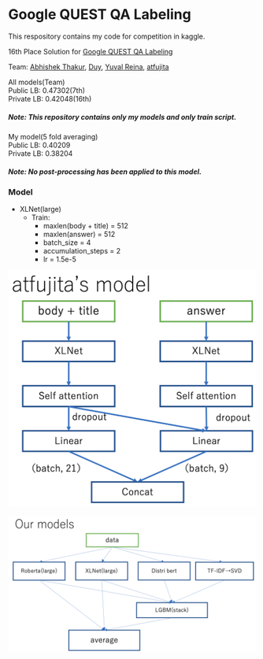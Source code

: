 # Google QUEST QA Labeling

This respository contains my code for competition in kaggle.


16th Place Solution for [Google QUEST QA Labeling](https://www.kaggle.com/c/google-quest-challenge "Google QUEST QA Labeling")

Team: [Abhishek Thakur](https://www.kaggle.com/abhishek), [Duy](https://www.kaggle.com/pvduy23), [Yuval Reina](https://www.kaggle.com/yuval6967), [atfujita](https://www.kaggle.com/atsunorifujita)

All models(Team)    
Public LB: 0.47302(7th)   
Private LB: 0.42048(16th)

##### Note: This repository contains only my models and only train script.


My model(5 fold averaging)   
Public LB: 0.40209   
Private LB: 0.38204
##### Note: No post-processing has been applied to this model.



### Model
- XLNet(large)
  - Train:
    - maxlen(body + title) = 512
    - maxlen(answer) = 512
    - batch_size = 4
    - accumulation_steps = 2
    - lr = 1.5e-5

![atfujita's model](images/atfujita_model.png)

![Our models](images/our_models.png)
